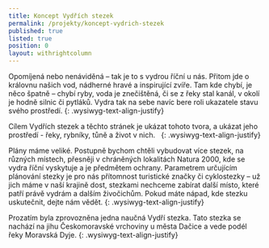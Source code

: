 ```yaml
---
title: Koncept Vydřích stezek
permalink: /projekty/koncept-vydrich-stezek
published: true
listed: true
position: 0
layout: withrightcolumn
---
```

Opomíjená nebo nenáviděná – tak je to s vydrou říční u nás. Přitom jde o
královnu našich vod, nádherné hravé a inspirující zvíře. Tam kde chybí,
je něco špatně – chybí ryby, voda je znečištěná, či se z řeky stal
kanál, v okolí je hodně silnic či pytláků. Vydra tak na sebe navíc bere
roli ukazatele stavu svého prostředí.
{: .wysiwyg-text-align-justify}

Cílem Vydřích stezek a těchto stránek je ukázat tohoto tvora, a ukázat
jeho prostředí - řeky, rybníky, tůně a život v nich.  
{: .wysiwyg-text-align-justify}

Plány máme veliké. Postupně bychom chtěli vybudovat více stezek, na
různých místech, přesněji v chráněných lokalitách Natura 2000, kde se
vydra říční vyskytuje a je předmětem ochrany. Parametrem určujícím
plánování stezky je pro nás přítomnost turistické značky či cyklostezky
– už jich máme v naší krajině dost, stezkami nechceme zabírat další
místo, které patří právě vydrám a dalším živočichům. Pokud máte nápad,
kde stezku uskutečnit, dejte nám vědět.
{: .wysiwyg-text-align-justify}

Prozatím byla zprovozněna jedna naučná Vydří stezka. Tato stezka se
nachází na jihu Českomoravské vrchoviny u města Dačice a vede podél řeky
Moravská Dyje.
{: .wysiwyg-text-align-justify}
